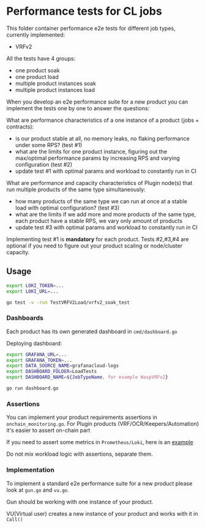 # Performance tests for CL jobs

This folder container performance e2e tests for different job types, currently implemented:

- VRFv2

All the tests have 4 groups:

- one product soak
- one product load
- multiple product instances soak
- multiple product instances load

When you develop an e2e performance suite for a new product you can implement the tests one by one to answer the questions:

What are performance characteristics of a one instance of a product (jobs + contracts):

- is our product stable at all, no memory leaks, no flaking performance under some RPS? (test #1)
- what are the limits for one product instance, figuring out the max/optimal performance params by increasing RPS and varying configuration (test #2)
- update test #1 with optimal params and workload to constantly run in CI

What are performance and capacity characteristics of Plugin node(s) that run multiple products of the same type simultaneously:

- how many products of the same type we can run at once at a stable load with optimal configuration? (test #3)
- what are the limits if we add more and more products of the same type, each product have a stable RPS, we vary only amount of products
- update test #3 with optimal params and workload to constantly run in CI

Implementing test #1 is **mandatory** for each product.
Tests #2,#3,#4 are optional if you need to figure out your product scaling or node/cluster capacity.

## Usage

```sh
export LOKI_TOKEN=...
export LOKI_URL=...

go test -v -run TestVRFV2Load/vrfv2_soak_test
```

### Dashboards

Each product has its own generated dashboard in `cmd/dashboard.go`

Deploying dashboard:

```sh
export GRAFANA_URL=...
export GRAFANA_TOKEN=...
export DATA_SOURCE_NAME=grafanacloud-logs
export DASHBOARD_FOLDER=LoadTests
export DASHBOARD_NAME=${JobTypeName, for example WaspVRFv2}

go run dashboard.go
```

### Assertions

You can implement your product requirements assertions in `onchain_monitoring.go`. For Plugin products (VRF/OCR/Keepers/Automation) it's easier to assert on-chain part

If you need to assert some metrics in `Prometheus/Loki`, here is an [example](https://github.com/goplugin/wasp/blob/master/examples/alerts/main_test.go#L88)

Do not mix workload logic with assertions, separate them.

### Implementation

To implement a standard e2e performance suite for a new product please look at `gun.go` and `vu.go`.

Gun should be working with one instance of your product.

VU(Virtual user) creates a new instance of your product and works with it in `Call()`
